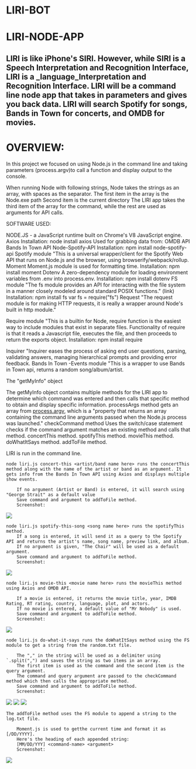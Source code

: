# LIRI-BOT

# LIRI-NODE-APP

## LIRI is like iPhone's SIRI.  However, while SIRI is a Speech Interpretation and Recognition Interface, LIRI is a _language_Interpretation and Recognition Interface.  LIRI will be a command line node app that takes in parameters and gives you back data.  LIRI will search Spotify for songs, Bands in Town for concerts, and OMDB for movies.

# OVERVIEW: 

In this project we focused on using Node.js in the command line and taking parameters (process.argv)to call a function and display output to the console.

When running Node with following strings, Node takes the strings as an array, with spaces as the separator.
    The first item in the array is the Node.exe path
    Second item is the current directory
The LIRI app takes the third item of the array for the command, while the rest are used as arguments for API calls.

SOFTWARE USED:

NODE.JS - a JavaScript runtime built on Chrome's V8 JavaScript engine.
Axios
    Installation: node install axios
    Used for grabbing data from:
    OMDB API
    Bands In Town API
Node-Spotify-API
    Installation: npm install node-spotify-api
Spotify module
    "This is a universal wrapper/client for the Spotify Web API that runs on Node.js and the browser, using browserify/webpack/rollup.
Moment
    Moment.js module is used for formatting time.
    Installation: npm install moment
Dotenv
    A zero-dependency module for loading environment variables from .env into process.env.
    Installation: npm install dotenv
FS module
    "The fs module provides an API for interacting with the file system in a manner closely modeled around standard POSIX functions." (link)
    Installation: npm install fs
    var fs = require("fs")
Request
    "The request module is for making HTTP requests, it is really a wrapper around Node's built in http module."
    
Require module
    "This is a builtin for Node, require function is the easiest way to include modules that exist in separate files.  Functionality of require is that it reads a Javascript file, executes the file, and then proceeds to return the exports object.
    Installation: npm install require

Inquirer
    "Inquirer eases the process of asking end user questions, parsing, validating answers, managing hierarchical prompts and providing error feedback.
Bands In Town -Events module
    "This is a wrapper to use Bands in Town api, returns a random song/album/artist.

The "getMyInfo" object

The getMyInfo object contains multiple methods for the LIRI app to determine which command was entered and then calls that specific method to obtain and display specific information.
    processArgs method
        gets an array from [process.argv](https://nodejs.org/api/process.html#process_process_argv), which is a "property that returns an array containing the command line arguments passed when the Node.js process was launched."
    checkCommand method
        Uses the switch/case statement checks if the command argument matches an existing method and calls that method.
    concertThis method.
    spotifyThis method.
    movieThis method.
    doWhatItSays method.
    addToFile method.

LIRI is run in the command line.

    node liri.js concert-this <artist/band name here> runs the concertThis method along with the name of the artist or band as an argument. It gets info from the Bands In Town API using Axios and displays multiple show events.

        If no argument (Artist or Band) is entered, it will search using "George Strait" as a default value
        Save command and argument to addToFile method.
        Screenshot:
        
   <img src="https://raw.githubusercontent.com/Archimedes11/liri-node-app/master/assets/Concert-This.png?raw=true" />


    node liri.js spotify-this-song <song name here> runs the spotifyThis method.
        If a song is entered, it will send it as a query to the Spotify API and returns the artist's name, song name, preview link, and album.
        If no argument is given, "The Chair" will be used as a default argument.
        Save command and argument to addToFile method.
        Screenshot:
        
   <img src="https://raw.githubusercontent.com/Archimedes11/liri-node-app/master/assets/Spotify-This-Song.png?raw=true" />
        
        
    node liri.js movie-this <movie name here> runs the movieThis method using Axios and OMDB API.

        If a movie is entered, it returns the movie title, year, IMDB Rating, RT rating, country, language, plot, and actors.
        If no movie is entered, a default value of "Mr Nobody" is used.
        Save command and argument to addToFile method.
        Screenshot:
        
   <img src="https://raw.githubusercontent.com/Archimedes11/liri-node-app/master/assets/Movie-This.png?raw=true" />

    node liri.js do-what-it-says runs the doWhatItSays method using the FS module to get a string from the random.txt file.

        The "," in the string will be used as a delimiter using `.split(",") and saves the string as two items in an array.
        The first item is used as the command and the second item is the query argument.
        The command and query argument are passed to the checkCommand method which then calls the appropriate method.
        Save command and argument to addToFile method.
        Screenshot:
        
   <img src="https://raw.githubusercontent.com/Archimedes11/liri-node-app/master/assets/DWIS.png?raw=true" />
   <img src="https://raw.githubusercontent.com/Archimedes11/liri-node-app/master/assets/DWIS_concert-this.png?raw=true" />
   <img src="https://raw.githubusercontent.com/Archimedes11/liri-node-app/master/assets/DWIS_movie.png?raw=true" />

    The addToFile method uses the FS module to append a string to the log.txt file.

        Moment.js is used to getthe current time and format it as [/DD/YYYY].
        Here's the heading of each appended string:
        [MM/DD/YYY] <command-name> <argument>
        Screenshot:
        
   <img src="https://raw.githubusercontent.com/Archimedes11/liri-node-app/master/assets/Log.txt_moment.png?raw=true" />

